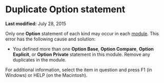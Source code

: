 
# Duplicate Option statement

 **Last modified:** July 28, 2015

Only one  **Option** statement of each kind may occur in each [module](b8bdf64f-5920-1ae9-16d0-b26d09524a30.md). This error has the following cause and solution:




- You defined more than one  **Option Base**,  **Option Compare**,  **Option Explicit**, or  **Option Private** statement in this module. Remove any duplicates in the module.
    

For additional information, select the item in question and press F1 (in Windows) or HELP (on the Macintosh).
